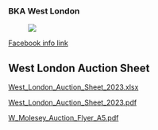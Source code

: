 ### BKA West London

<figure>
  <img src="https://thekillifish.net/index_ATTACHMENTS/W_Molesey_Auction_Flyer_A5.jpg" />
</figure>

[Facebook info link](https://bit.ly/westlondonkilliauction)

## West London Auction Sheet

[West_London_Auction_Sheet_2023.xlsx](https://thekillifish.net/index_ATTACHMENTS/West_London_Auction_Sheet_2023.xlsx)

[West_London_Auction_Sheet_2023.pdf](https://thekillifish.net/index_ATTACHMENTS/West_London_Auction_Sheet_2023.pdf)

[W_Molesey_Auction_Flyer_A5.pdf](https://thekillifish.net/index_ATTACHMENTS/W_Molesey_Auction_Flyer_A5.pdf)